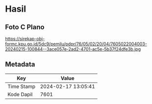 # Hasil

## Foto C Plano

https://sirekap-obj-formc.kpu.go.id/5dc9/pemilu/pdpr/76/05/02/20/04/7605022004003-20240215-100844--3ace057e-2ad2-4701-ac5e-5b37f24dfe3b.jpg


## Metadata

| Key        | Value               |
| ---------- | ------------------- |
| Time Stamp | 2024-02-17 13:05:41 |
| Kode Dapil | 7601                |



